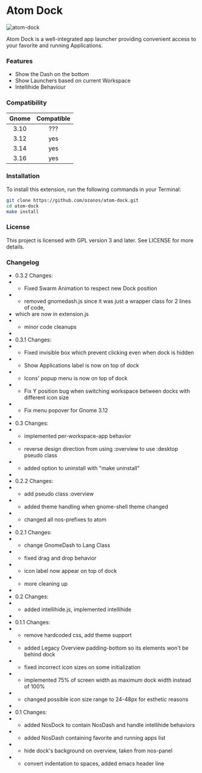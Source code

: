 # Atom Dock

![atom-dock](https://cloud.githubusercontent.com/assets/5920259/9534407/2179d398-4d10-11e5-956b-f808b55c3753.png)

Atom Dock is a well-integrated app launcher providing convenient access to your favorite and running Applications.  

### Features 
* Show the Dash on the bottom
* Show Launchers based on current Workspace
* Intellihide Behaviour


### Compatibility

| Gnome | Compatible |
| :---: | :---: |
| 3.10 | ??? |
| 3.12 | yes |
| 3.14 | yes |
| 3.16 | yes |

### Installation

To install this extension, run the following commands in your Terminal:

```bash
git clone https://github.com/ozonos/atom-dock.git
cd atom-dock
make install
```

### License

This project is licensed with GPL version 3 and later. See LICENSE for more details.

### Changelog

 * 0.3.2 Changes:
 *  - Fixed Swarm Animation to respect new Dock position
 *  - removed gnomedash.js since it was just a wrapper class for 2 lines of code,
 *    which are now in extension.js
 *  - minor code cleanups
 *
 * 0.3.1 Changes:
 *  - Fixed invisible box which prevent clicking even when dock is hidden
 *  - Show Applications label is now on top of dock
 *  - Icons' popup menu is now on top of dock
 *  - Fix Y position bug when switching workspace between docks with different icon size
 *  - Fix menu popover for Gnome 3.12
 *
 * 0.3 Changes:
 *  - implemented per-workspace-app behavior
 *  - reverse design direction from using :overview to use :desktop pseudo class
 *  - added option to uninstall with "make uninstall"
 *
 * 0.2.2 Changes:
 *  - add pseudo class :overview
 *  - added theme handling when gnome-shell theme changed
 *  - changed all nos-prefixes to atom
 *
 * 0.2.1 Changes:
 *  - change GnomeDash to Lang Class
 *  - fixed drag and drop behavior
 *  - icon label now appear on top of dock
 *  - more cleaning up
 *
 * 0.2 Changes:
 *  - added intellihide.js, implemented intellihide
 *
 * 0.1.1 Changes:
 *  - remove hardcoded css, add theme support
 *  - added Legacy Overview padding-bottom so its elements won't be behind dock
 *  - fixed incorrect icon sizes on some initialization
 *  - implemented 75% of screen width as maximum dock width instead of 100%
 *  - changed possible icon size range to 24-48px for esthetic reasons
 *
 * 0.1 Changes:
 *  - added NosDock to contain NosDash and handle intellihide behaviors
 *  - added NosDash containing favorite and running apps list
 *  - hide dock's background on overview, taken from nos-panel
 *  - convert indentation to spaces, added emacs header line
 
